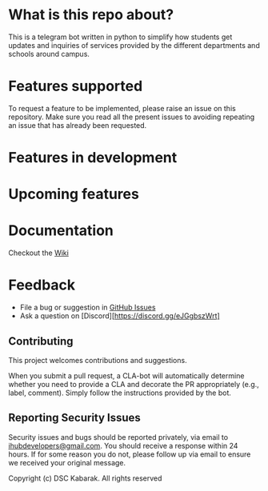 # What is this repo about?
This is a telegram bot written in python to simplify how students get updates and inquiries of services provided by the different departments and schools around campus.

# Features supported
To request a feature to be implemented, please raise an issue on this repository. Make sure you read all the present issues to avoiding repeating an issue that has already been requested.

# Features in development

# Upcoming features


#  Documentation
Checkout the [Wiki](https://github.com/DSCKabarak/Kabarak-university-bot/wiki)

# Feedback
* File a bug or suggestion in [GitHub Issues](https://github.com/DSCKabarak/Kabarak-university-bot/issues)
* Ask a question on [Discord][https://discord.gg/eJGgbszWrt]
## Contributing

This project welcomes contributions and suggestions.

When you submit a pull request, a CLA-bot will automatically determine whether you need to provide
a CLA and decorate the PR appropriately (e.g., label, comment). Simply follow the instructions
provided by the bot.

## Reporting Security Issues

Security issues and bugs should be reported privately, via email to ihubdevelopers@gmail.com. You should receive a response within 24 hours. If for some reason you do not, please follow up via email to ensure we received your original message.

Copyright (c) DSC Kabarak. All rights reserved
 